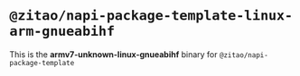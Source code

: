 # `@zitao/napi-package-template-linux-arm-gnueabihf`

This is the **armv7-unknown-linux-gnueabihf** binary for `@zitao/napi-package-template`
